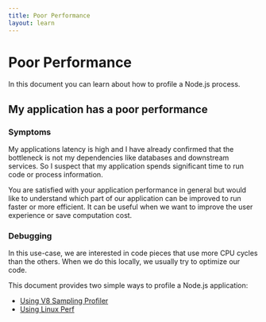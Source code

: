 ```yaml
---
title: Poor Performance
layout: learn
---
```


# Poor Performance

In this document you can learn about how to profile a Node.js process.

## My application has a poor performance

### Symptoms

My applications latency is high and I have already confirmed that the bottleneck
is not my dependencies like databases and downstream services. So I suspect that
my application spends significant time to run code or process information.

You are satisfied with your application performance in general but would like to
understand which part of our application can be improved to run faster or more
efficient. It can be useful when we want to improve the user experience or save
computation cost.

### Debugging

In this use-case, we are interested in code pieces that use more CPU cycles than
the others. When we do this locally, we usually try to optimize our code.

This document provides two simple ways to profile a Node.js application:

- [Using V8 Sampling Profiler](/learn/getting-started/profiling/)
- [Using Linux Perf](/learn/diagnostics/poor-performance/using-linux-perf)
